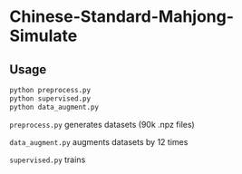 # Chinese-Standard-Mahjong-Simulate
## Usage
```bash
python preprocess.py
python supervised.py
python data_augment.py
```
`preprocess.py` generates datasets (90k .npz files)

`data_augment.py` augments datasets by 12 times

`supervised.py` trains